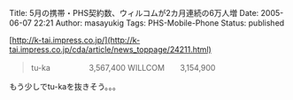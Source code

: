 Title: 5月の携帯・PHS契約数、ウィルコムが2カ月連続の6万人増
Date: 2005-06-07 22:21
Author: masayukig
Tags: PHS-Mobile-Phone
Status: published

[http://k-tai.impress.co.jp/](http://k-tai.impress.co.jp/cda/article/news_toppage/24211.html)

> tu-ka　　　　　3,567,400
> WILLCOM　　3,154,900

もう少しでtu-kaを抜きそう。。。
